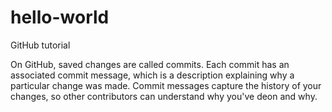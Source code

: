 # hello-world
GitHub tutorial

On GitHub, saved changes are called commits.
Each commit has an associated commit message, which is a description explaining why a particular change was made.
Commit messages capture the history of your changes, so other contributors can understand why you've deon and why.

